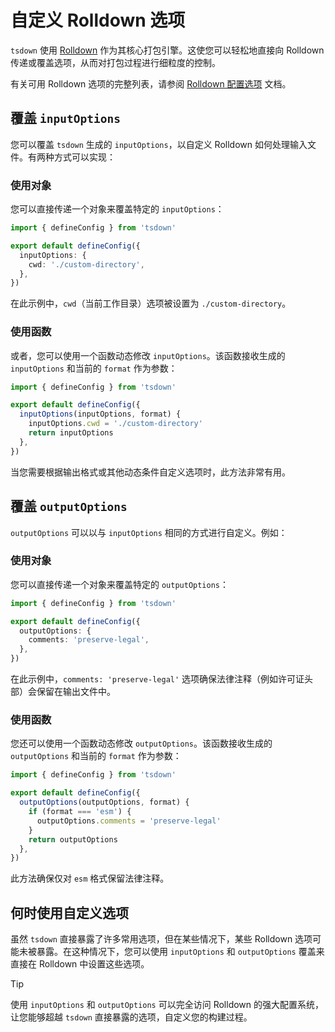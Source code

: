 # 自定义 Rolldown 选项

`tsdown` 使用 [Rolldown](https://rolldown.rs) 作为其核心打包引擎。这使您可以轻松地直接向 Rolldown 传递或覆盖选项，从而对打包过程进行细粒度的控制。

有关可用 Rolldown 选项的完整列表，请参阅 [Rolldown 配置选项](https://rolldown.rs/reference/config-options) 文档。

## 覆盖 `inputOptions`

您可以覆盖 `tsdown` 生成的 `inputOptions`，以自定义 Rolldown 如何处理输入文件。有两种方式可以实现：

### 使用对象

您可以直接传递一个对象来覆盖特定的 `inputOptions`：

```ts [tsdown.config.ts]
import { defineConfig } from 'tsdown'

export default defineConfig({
  inputOptions: {
    cwd: './custom-directory',
  },
})
```

在此示例中，`cwd`（当前工作目录）选项被设置为 `./custom-directory`。

### 使用函数

或者，您可以使用一个函数动态修改 `inputOptions`。该函数接收生成的 `inputOptions` 和当前的 `format` 作为参数：

```ts [tsdown.config.ts]
import { defineConfig } from 'tsdown'

export default defineConfig({
  inputOptions(inputOptions, format) {
    inputOptions.cwd = './custom-directory'
    return inputOptions
  },
})
```

当您需要根据输出格式或其他动态条件自定义选项时，此方法非常有用。

## 覆盖 `outputOptions`

`outputOptions` 可以以与 `inputOptions` 相同的方式进行自定义。例如：

### 使用对象

您可以直接传递一个对象来覆盖特定的 `outputOptions`：

```ts [tsdown.config.ts]
import { defineConfig } from 'tsdown'

export default defineConfig({
  outputOptions: {
    comments: 'preserve-legal',
  },
})
```

在此示例中，`comments: 'preserve-legal'` 选项确保法律注释（例如许可证头部）会保留在输出文件中。

### 使用函数

您还可以使用一个函数动态修改 `outputOptions`。该函数接收生成的 `outputOptions` 和当前的 `format` 作为参数：

```ts [tsdown.config.ts]
import { defineConfig } from 'tsdown'

export default defineConfig({
  outputOptions(outputOptions, format) {
    if (format === 'esm') {
      outputOptions.comments = 'preserve-legal'
    }
    return outputOptions
  },
})
```

此方法确保仅对 `esm` 格式保留法律注释。

## 何时使用自定义选项

虽然 `tsdown` 直接暴露了许多常用选项，但在某些情况下，某些 Rolldown 选项可能未被暴露。在这种情况下，您可以使用 `inputOptions` 和 `outputOptions` 覆盖来直接在 Rolldown 中设置这些选项。

> [!TIP]
> 使用 `inputOptions` 和 `outputOptions` 可以完全访问 Rolldown 的强大配置系统，让您能够超越 `tsdown` 直接暴露的选项，自定义您的构建过程。
